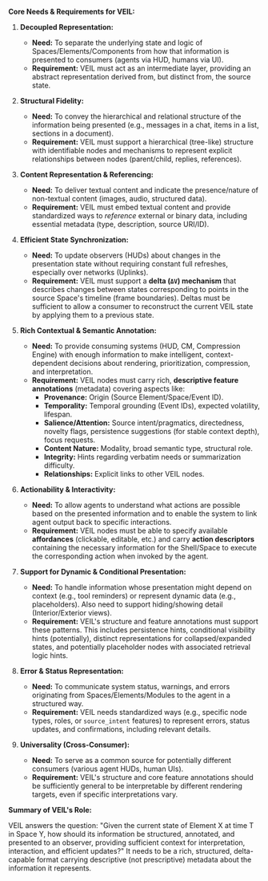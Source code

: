 **Core Needs & Requirements for VEIL:**

1.  **Decoupled Representation:**
    *   **Need:** To separate the underlying state and logic of Spaces/Elements/Components from how that information is presented to consumers (agents via HUD, humans via UI).
    *   **Requirement:** VEIL must act as an intermediate layer, providing an abstract representation derived from, but distinct from, the source state.

2.  **Structural Fidelity:**
    *   **Need:** To convey the hierarchical and relational structure of the information being presented (e.g., messages in a chat, items in a list, sections in a document).
    *   **Requirement:** VEIL must support a hierarchical (tree-like) structure with identifiable nodes and mechanisms to represent explicit relationships between nodes (parent/child, replies, references).

3.  **Content Representation & Referencing:**
    *   **Need:** To deliver textual content and indicate the presence/nature of non-textual content (images, audio, structured data).
    *   **Requirement:** VEIL must embed textual content and provide standardized ways to *reference* external or binary data, including essential metadata (type, description, source URI/ID).

4.  **Efficient State Synchronization:**
    *   **Need:** To update observers (HUDs) about changes in the presentation state without requiring constant full refreshes, especially over networks (Uplinks).
    *   **Requirement:** VEIL must support a **delta (`ΔV`) mechanism** that describes changes between states corresponding to points in the source Space's timeline (frame boundaries). Deltas must be sufficient to allow a consumer to reconstruct the current VEIL state by applying them to a previous state.

5.  **Rich Contextual & Semantic Annotation:**
    *   **Need:** To provide consuming systems (HUD, CM, Compression Engine) with enough information to make intelligent, context-dependent decisions about rendering, prioritization, compression, and interpretation.
    *   **Requirement:** VEIL nodes must carry rich, **descriptive feature annotations** (metadata) covering aspects like:
        *   **Provenance:** Origin (Source Element/Space/Event ID).
        *   **Temporality:** Temporal grounding (Event IDs), expected volatility, lifespan.
        *   **Salience/Attention:** Source intent/pragmatics, directedness, novelty flags, persistence suggestions (for stable context depth), focus requests.
        *   **Content Nature:** Modality, broad semantic type, structural role.
        *   **Integrity:** Hints regarding verbatim needs or summarization difficulty.
        *   **Relationships:** Explicit links to other VEIL nodes.

6.  **Actionability & Interactivity:**
    *   **Need:** To allow agents to understand what actions are possible based on the presented information and to enable the system to link agent output back to specific interactions.
    *   **Requirement:** VEIL nodes must be able to specify available **affordances** (clickable, editable, etc.) and carry **action descriptors** containing the necessary information for the Shell/Space to execute the corresponding action when invoked by the agent.

7.  **Support for Dynamic & Conditional Presentation:**
    *   **Need:** To handle information whose presentation might depend on context (e.g., tool reminders) or represent dynamic data (e.g., placeholders). Also need to support hiding/showing detail (Interior/Exterior views).
    *   **Requirement:** VEIL's structure and feature annotations must support these patterns. This includes persistence hints, conditional visibility hints (potentially), distinct representations for collapsed/expanded states, and potentially placeholder nodes with associated retrieval logic hints.

8.  **Error & Status Representation:**
    *   **Need:** To communicate system status, warnings, and errors originating from Spaces/Elements/Modules to the agent in a structured way.
    *   **Requirement:** VEIL needs standardized ways (e.g., specific node types, roles, or `source_intent` features) to represent errors, status updates, and confirmations, including relevant details.

9.  **Universality (Cross-Consumer):**
    *   **Need:** To serve as a common source for potentially different consumers (various agent HUDs, human UIs).
    *   **Requirement:** VEIL's structure and core feature annotations should be sufficiently general to be interpretable by different rendering targets, even if specific interpretations vary.

**Summary of VEIL's Role:**

VEIL answers the question: "Given the current state of Element X at time T in Space Y, how should its information be structured, annotated, and presented to an observer, providing sufficient context for interpretation, interaction, and efficient updates?" It needs to be a rich, structured, delta-capable format carrying descriptive (not prescriptive) metadata about the information it represents.